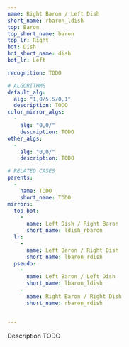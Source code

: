 ```yaml
---
name: Right Baron / Left Dish
short_name: rbaron_ldish
top: Baron
top_short_name: baron
top_lr: Right
bot: Dish
bot_short_name: dish
bot_lr: Left

recognition: TODO

# ALGORITHMS
default_alg:
  alg: "1,0/5,5/0,1"
  description: TODO
color_mirror_algs:
  -
    alg: "0,0/"
    description: TODO
other_algs:
  -
    alg: "0,0/"
    description: TODO

# RELATED CASES
parents:
  -
    name: TODO
    short_name: TODO
mirrors:
  top_bot:
    -
      name: Left Dish / Right Baron
      short_name: ldish_rbaron
  lr:
    -
      name: Left Baron / Right Dish
      short_name: lbaron_rdish
  pseudo:
    -
      name: Left Baron / Left Dish
      short_name: lbaron_ldish
    -
      name: Right Baron / Right Dish
      short_name: rbaron_rdish


---
```


Description TODO


